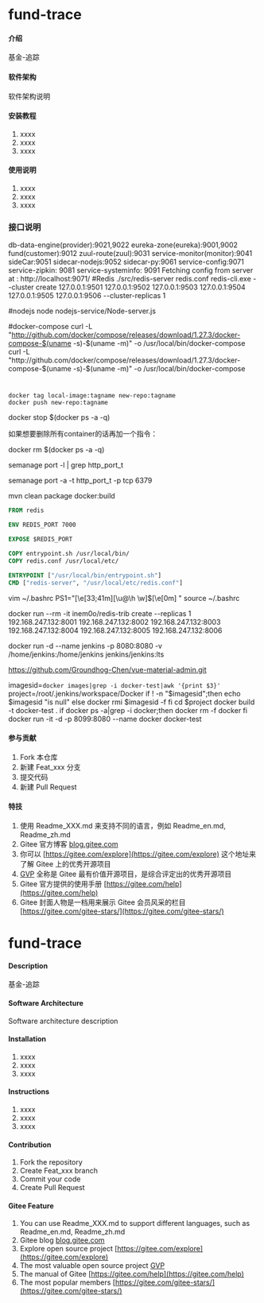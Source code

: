 # fund-trace

#### 介绍
基金-追踪

#### 软件架构
软件架构说明


#### 安装教程

1.  xxxx
2.  xxxx
3.  xxxx

#### 使用说明

1.  xxxx
2.  xxxx
3.  xxxx

### 接口说明
db-data-engine(provider):9021,9022
eureka-zone(eureka):9001,9002
fund(customer):9012
zuul-route(zuul):9031
service-monitor(monitor):9041
sideCar:9051
sidecar-nodejs:9052
sidecar-py:9061
service-config:9071
service-zipkin: 9081
service-systeminfo: 9091
 Fetching config from server at : http://localhost:9071/
#Redis
./src/redis-server redis.conf
redis-cli.exe --cluster create 127.0.0.1:9501 127.0.0.1:9502 127.0.0.1:9503 127.0.0.1:9504 127.0.0.1:9505 127.0.0.1:9506 --cluster-replicas 1

#nodejs
node nodejs-service/Node-server.js
 
 #docker-compose
 curl -L "http://github.com/docker/compose/releases/download/1.27.3/docker-compose-$(uname -s)-$(uname -m)" -o /usr/local/bin/docker-compose
    curl -L "http://github.com/docker/compose/releases/download/1.27.3/docker-compose-$(uname -s)-$(uname -m)" -o /usr/local/bin/docker-compose

#
```shell script
docker tag local-image:tagname new-repo:tagname
docker push new-repo:tagname
```
docker stop $(docker ps -a -q)

如果想要删除所有container的话再加一个指令：

docker rm $(docker ps -a -q)

semanage port -l | grep http_port_t

semanage port -a -t http_port_t  -p tcp 6379

mvn clean package docker:build
```dockerfile
FROM redis

ENV REDIS_PORT 7000

EXPOSE $REDIS_PORT

COPY entrypoint.sh /usr/local/bin/
COPY redis.conf /usr/local/etc/

ENTRYPOINT ["/usr/local/bin/entrypoint.sh"]
CMD ["redis-server", "/usr/local/etc/redis.conf"]
```
vim ~/.bashrc
    PS1="\[\e[33;41m\][\u@\h \w]\$\[\e[0m\] "
source ~/.bashrc

docker run --rm -it inem0o/redis-trib create --replicas 1 192.168.247.132:8001 192.168.247.132:8002 192.168.247.132:8003 192.168.247.132:8004 192.168.247.132:8005 192.168.247.132:8006

docker run -d --name jenkins -p 8080:8080 -v /home/jenkins:/home/jenkins jenkins/jenkins:lts

https://github.com/Groundhog-Chen/vue-material-admin.git

imagesid=`docker images|grep -i docker-test|awk '{print $3}'`
project=/root/.jenkins/workspace/Docker
if ! -n "$imagesid";then
   echo $imagesid "is null"
else
    docker rmi $imagesid -f
fi
cd $project
docker build -t docker-test .
if docker ps -a|grep -i docker;then
   docker rm -f docker
fi
docker run -it -d -p 8099:8080 --name docker docker-test

#### 参与贡献
1.  Fork 本仓库
2.  新建 Feat_xxx 分支
3.  提交代码
4.  新建 Pull Request


#### 特技

1.  使用 Readme\_XXX.md 来支持不同的语言，例如 Readme\_en.md, Readme\_zh.md
2.  Gitee 官方博客 [blog.gitee.com](https://blog.gitee.com)
3.  你可以 [https://gitee.com/explore](https://gitee.com/explore) 这个地址来了解 Gitee 上的优秀开源项目
4.  [GVP](https://gitee.com/gvp) 全称是 Gitee 最有价值开源项目，是综合评定出的优秀开源项目
5.  Gitee 官方提供的使用手册 [https://gitee.com/help](https://gitee.com/help)
6.  Gitee 封面人物是一档用来展示 Gitee 会员风采的栏目 [https://gitee.com/gitee-stars/](https://gitee.com/gitee-stars/)

# fund-trace

#### Description
基金-追踪

#### Software Architecture
Software architecture description

#### Installation

1.  xxxx
2.  xxxx
3.  xxxx

#### Instructions

1.  xxxx
2.  xxxx
3.  xxxx

#### Contribution

1.  Fork the repository
2.  Create Feat_xxx branch
3.  Commit your code
4.  Create Pull Request


#### Gitee Feature

1.  You can use Readme\_XXX.md to support different languages, such as Readme\_en.md, Readme\_zh.md
2.  Gitee blog [blog.gitee.com](https://blog.gitee.com)
3.  Explore open source project [https://gitee.com/explore](https://gitee.com/explore)
4.  The most valuable open source project [GVP](https://gitee.com/gvp)
5.  The manual of Gitee [https://gitee.com/help](https://gitee.com/help)
6.  The most popular members  [https://gitee.com/gitee-stars/](https://gitee.com/gitee-stars/)
